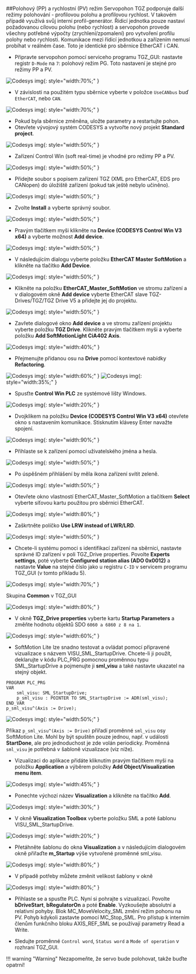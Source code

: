##Polohový (PP) a rychlostní (PV) režim
Servopohon TGZ podporuje další režimy polohování - profilovou polohu a profilovou rychlost.
V takovém případě využívá svůj interní profil-generátor.
Řídicí jednotka pouze nastaví požadovanou cílovou polohu (nebo rychlost) a servopohon provede všechny potřebné výpočty (zrychlení/zpomalení) pro vytvoření profilu polohy nebo rychlosti.
Komunikace mezi řídicí jednotkou a zařízením nemusí probíhat v reálném čase.
Toto je identické pro sběrnice EtherCAT i CAN.

- Připravte servopohon pomocí serviceho programu TGZ_GUI: nastavte registr `D-Mode` na `7`: polohový režim PG.
  Toto nastavení je stejné pro režimy PP a PV.

![Codesys img](../../../../source/img/codesys1.webp){: style="width:70%;" }

- V závislosti na použitém typu sběrnice vyberte v položce `UseCANbus` buď `EtherCAT`, nebo `CAN`.

![Codesys img](../../../../source/img/codesys2.webp){: style="width:70%;" }

- Pokud byla sběrnice změněna, uložte parametry a restartujte pohon.
- Otevřete vývojový systém CODESYS a vytvořte nový projekt **Standard project**.

![Codesys img](../../../../source/img/codesys3.webp){: style="width:50%;" }

- Zařízení Control Win (soft real-time) je vhodné pro režimy PP a PV.

![Codesys img](../../../../source/img/codesys4.webp){: style="width:50%;" }

- Přidejte soubor s popisem zařízení TGZ (XML pro EtherCAT, EDS pro CANopen) do úložiště zařízení (pokud tak ještě nebylo učiněno).

![Codesys img](../../../../source/img/codesys5.webp){: style="width:50%;" }

- Zvolte **Install** a vyberte správný soubor.

![Codesys img](../../../../source/img/codesys6.webp){: style="width:50%;" }

- Pravým tlačítkem myši klikněte na **Device (CODESYS Control Win V3 x64)** a vyberte možnost **Add device**.

![Codesys img](../../../../source/img/codesys7.webp){: style="width:50%;" }

- V následujícím dialogu vyberte položku **EtherCAT Master SoftMotion** a klikněte na tlačítko **Add Device**.

![Codesys img](../../../../source/img/codesys8.webp){: style="width:50%;" }

- Klikněte na položku **EtherCAT_Master_SoftMotion** ve stromu zařízení a v dialogovém okně **Add device** vyberte EtherCAT slave TGZ-Drives/TGZ/TGZ Drive V5 a přidejte jej do projektu.

![Codesys img](../../../../source/img/codesys9.webp){: style="width:50%;" }

- Zavřete dialogové okno **Add device** a ve stromu zařízení projektu vyberte položku **TGZ Drive**.
  Klikněte pravým tlačítkem myši a vyberte položku **Add SoftMotionLight CiA402 Axis**.

![Codesys img](../../../../source/img/codesys10.webp){: style="width:40%;" }

- Přejmenujte přidanou osu na **Drive** pomocí kontextové nabídky **Refactoring**.

![Codesys img](../../../../source/img/codesys11.webp){: style="width:60%;" }
![Codesys img](../../../../source/img/codesys12.webp){: style="width:35%;" }

- Spusťte **Control Win PLC** ze systémové lišty Windows.

![Codesys img](../../../../source/img/codesys13.webp){: style="width:20%;" }

- Dvojklikem na položku **Device (CODESYS Control Win V3 x64)** otevřete okno s nastavením komunikace.
  Stisknutím klávesy Enter navažte spojení.

![Codesys img](../../../../source/img/codesys14.webp){: style="width:90%;" }

- Přihlaste se k zařízení pomocí uživatelského jména a hesla.

![Codesys img](../../../../source/img/codesys15.webp){: style="width:50%;" }

- Po úspěšném přihlášení by měla ikona zařízení svítit zeleně.

![Codesys img](../../../../source/img/codesys16.webp){: style="width:50%;" }

- Otevřete okno vlastností EtherCAT_Master_SoftMotion a tlačítkem **Select** vyberte síťovou kartu použitou pro sběrnici EtherCAT.

![Codesys img](../../../../source/img/codesys17.webp){: style="width:80%;" }

- Zaškrtněte políčko **Use LRW instead of LWR/LRD**.

![Codesys img](../../../../source/img/codesys18.webp){: style="width:50%;" }

- Chcete-li systému pomoci s identifikací zařízení na sběrnici, nastavte správné ID zařízení v poli TGZ_Drive properties. 
  Povolte **Experts settings**, poté vyberte **Configured station alias (ADO 0x0012)** a nastavte **Value** na stejné číslo jako u registru `C-ID` v servicem programu TGZ_GUI (v tomto příkladu 5).
  
![Codesys img](../../../../source/img/codesys19.webp){: style="width:70%;" }

  Skupina **Common** v TGZ_GUI
  
 ![Codesys img](../../../../source/img/codesys20.webp){: style="width:80%;" }

- V okně **TGZ_Drive properties** vyberte kartu **Startup Parameters** a změňte hodnotu objektů SDO `6060 a 6860 z 8 na 1`.

![Codesys img](../../../../source/img/codesys21.webp){: style="width:60%;" }

- SoftMotion Lite lze snadno testovat a ovládat pomocí připravené vizualizace s názvem VISU_SML_StartupDrive.
  Chcete-li ji použít, deklarujte v kódu PLC_PRG pomocnou proměnnou typu SML_StartupDrive a pojmenujte ji **sml_visu** a také nastavte ukazatel na stejný objekt. 
  
``` 
PROGRAM PLC_PRG
VAR
	sml_visu: SML_StartupDrive;
	p_sml_visu : POINTER TO SML_StartupDrive := ADR(sml_visu);
END_VAR
p_sml_visu^(Axis := Drive);
```

  ![Codesys img](../../../../source/img/codesys22.webp){: style="width:50%;" }

  Příkaz `p_sml_visu^(Axis := Drive)` přiřadí proměnné `sml_visu` osy SoftMotion Lite.
  Mohl by být spuštěn pouze jednou, např. v události **StartDone**, ale pro jednoduchost je zde volán periodicky.
  Proměnná `sml_visu` je potřebná v šabloně vizualizace (viz níže).
  
- Vizualizaci do aplikace přidáte kliknutím pravým tlačítkem myši na položku **Application** a výběrem položky **Add Object/Visualization menu item**.

![Codesys img](../../../../source/img/codesys23.webp){: style="width:45%;" }

- Ponechte výchozí název **Visualization** a klikněte na tlačítko **Add**.

![Codesys img](../../../../source/img/codesys24.webp){: style="width:30%;" }

- V okně **Visualization Toolbox** vyberte položku SML a poté šablonu VISU_SML_StartupDrive.

![Codesys img](../../../../source/img/codesys25.webp){: style="width:20%;" }

- Přetáhněte šablonu do okna **Visualization** a v následujícím dialogovém okně přiřaďte **m_Startup** výše vytvořené proměnné sml_visu.

![Codesys img](../../../../source/img/codesys26.webp){: style="width:80%;" }

- V případě potřeby můžete změnit velikost šablony v okně

![Codesys img](../../../../source/img/codesys27.webp){: style="width:80%;" }

- Přihlaste se a spusťte PLC.
  Nyní si pohrajte s vizualizací.
  Povolte **bDriveStart**, **bRegulatorOn** a poté **Enable**.
  Vyzkoušejte absolutní a relativní pohyby.
  Blok MC_MoveVelocity_SML změní režim pohonu na PV.
  Pohyb kdykoli zastavte pomocí MC_Stop_SML.
  Pro přístup k interním členům funkčního bloku AXIS_REF_SML se používají parametry Read a Write.
  
- Sledujte proměnné `Control word`, `Status word` a `Mode of operation` v rozhraní TGZ_GUI.

!!! warning "Warning"
	Nezapomeňte, že servo bude polohovat, takže buďte opatrní!
